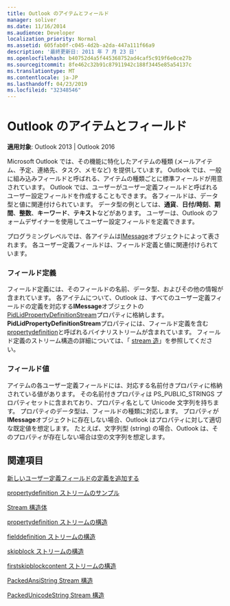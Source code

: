 ```yaml
---
title: Outlook のアイテムとフィールド
manager: soliver
ms.date: 11/16/2014
ms.audience: Developer
localization_priority: Normal
ms.assetid: 605fab0f-c045-4d2b-a2da-447a111f66a9
description: '最終更新日: 2011 年 7 月 23 日'
ms.openlocfilehash: b40752d4a5f445368752ad4caf5c919f6e0ce27b
ms.sourcegitcommit: 8fe462c32b91c87911942c188f3445e85a54137c
ms.translationtype: MT
ms.contentlocale: ja-JP
ms.lasthandoff: 04/23/2019
ms.locfileid: "32348546"
---
```

# <a name="outlook-items-and-fields"></a>Outlook のアイテムとフィールド

  
  
**適用対象**: Outlook 2013 | Outlook 2016 
  
Microsoft Outlook では、その機能に特化したアイテムの種類 (メールアイテム、予定、連絡先、タスク、メモなど) を提供しています。 Outlook では、一般に組み込みフィールドと呼ばれる、アイテムの種類ごとに標準フィールドが用意されています。 Outlook では、ユーザーがユーザー定義フィールドと呼ばれるユーザー設定フィールドを作成することもできます。 各フィールドは、データ型と値に関連付けられています。 データ型の例としては、**通貨**、**日付/時刻**、**期間**、**整数**、**キーワード**、**テキスト**などがあります。 ユーザーは、Outlook のフォームデザイナーを使用してユーザー設定フィールドを定義できます。
  
プログラミングレベルでは、各アイテムは[IMessage](imessageimapiprop.md)オブジェクトによって表されます。 各ユーザー定義フィールドは、フィールド定義と値に関連付けられています。 
  
### <a name="field-definition"></a>フィールド定義

フィールド定義には、そのフィールドの名前、データ型、およびその他の情報が含まれています。 各アイテムについて、Outlook は、すべてのユーザー定義フィールドの定義を対応する**IMessage**オブジェクトの[PidLidPropertyDefinitionStream](pidlidpropertydefinitionstream-canonical-property.md)プロパティに格納します。 **PidLidPropertyDefinitionStream**プロパティには、フィールド定義を含む[propertydefinition](propertydefinition-stream-structure.md)と呼ばれるバイナリストリームが含まれています。 フィールド定義のストリーム構造の詳細については、「 [stream 造](stream-structures.md)」を参照してください。
  
### <a name="field-value"></a>フィールド値

アイテムの各ユーザー定義フィールドには、対応する名前付きプロパティに格納されている値があります。 その名前付きプロパティは PS_PUBLIC_STRINGS プロパティセットに含まれており、プロパティ名として Unicode 文字列を持ちます。 プロパティのデータ型は、フィールドの種類に対応します。 プロパティが**IMessage**オブジェクトに存在しない場合、Outlook はプロパティに対して適切な既定値を想定します。 たとえば、文字列型 (string) の場合、Outlook は、そのプロパティが存在しない場合は空の文字列を想定します。 
  
## <a name="see-also"></a>関連項目



[新しいユーザー定義フィールドの定義を追加する](how-to-add-a-definition-for-a-new-user-defined-field.md)
  
[propertydefinition ストリームのサンプル](propertydefinition-stream-sample.md)
  
[Stream 構造体](stream-structures.md)
  
[propertydefinition ストリームの構造](propertydefinition-stream-structure.md)
  
[fielddefinition ストリームの構造](fielddefinition-stream-structure.md)
  
[skipblock ストリームの構造](skipblock-stream-structure.md)
  
[firstskipblockcontent ストリームの構造](firstskipblockcontent-stream-structure.md)
  
[PackedAnsiString Stream 構造](packedansistring-stream-structure.md)
  
[PackedUnicodeString Stream 構造](packedunicodestring-stream-structure.md)

